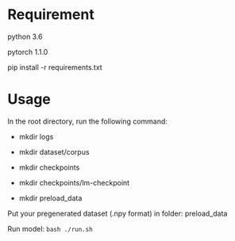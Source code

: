 # Requirement
python 3.6

pytorch 1.1.0

pip install -r requirements.txt

# Usage
In the root directory, run the following command:

- mkdir logs

- mkdir dataset/corpus

- mkdir checkpoints

- mkdir checkpoints/lm-checkpoint

- mkdir preload_data

Put your pregenerated dataset (.npy format) in folder: preload_data

Run model: ```bash ./run.sh```

